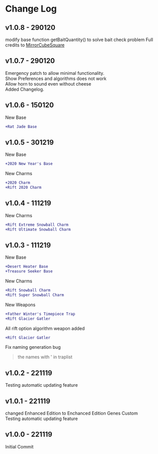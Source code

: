 # Change Log

## v1.0.8 - 290120
modify base function getBaitQuantity() to solve bait check problem
Full credits to [MirrorCubeSquare](https://github.com/MirrorCubeSquare)

## v1.0.7 - 290120
Emergency patch to allow minimal functionality.<br/>
Show Preferences and algorithms does not work<br/>
Allow horn to sound even without cheese<br/>
Added Changelog.

## v1.0.6 - 150120
New Base
```diff
+Rat Jade Base
```
## v1.0.5 - 301219
New Base
```diff
+2020 New Year's Base
```
New Charms
```diff
+2020 Charm
+Rift 2020 Charm
```
## v1.0.4 - 111219
New Charms
```diff
+Rift Extreme Snowball Charm
+Rift Ultimate Snowball Charm
```
## v1.0.3 - 111219
New Base
```diff
+Desert Heater Base
+Treasure Seeker Base
```
New Charms
```diff
+Rift Snowball Charm
+Rift Super Snowball Charm
```
New Weapons
```diff
+Father Winter's Timepiece Trap
+Rift Glacier Gatler
```
All rift option algorithm weapon added
```diff
+Rift Glacier Gatler
```
Fix naming generation bug<br/>
>the names with ' in traplist

## v1.0.2 - 221119
Testing automatic updating feature

## v1.0.1 - 221119
changed Enhanced Edition to Enchanced Edition Genes Custom<br/>
Testing automatic updating feature

## v1.0.0 - 221119
Initial Commit
